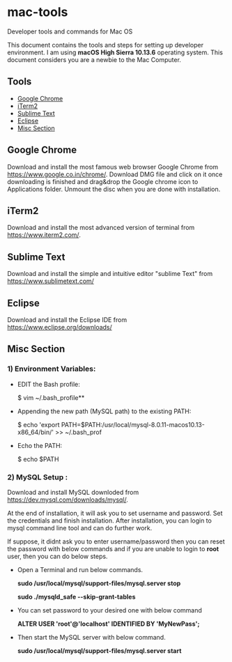 # mac-tools
Developer tools and commands for Mac OS


This document contains the tools and steps for setting up developer environment. I am using **macOS High Sierra 10.13.6** operating system.  This document considers you are a newbie to the Mac Computer.

## Tools

* [Google Chrome](#google-chrome)
* [iTerm2](#iterm2)
* [Sublime Text](#sublime-text)
* [Eclipse](#eclipse)
* [Misc Section](#misc)

## Google Chrome
Download and install the most famous web browser Google Chrome from https://www.google.co.in/chrome/. Download DMG file and click on it once downloading is finished and drag&drop the Google chrome icon to Applications folder. Unmount the disc when you are done with installation.

## iTerm2
Download and install the most advanced version of terminal from https://www.iterm2.com/.

## Sublime Text
Download and install the simple and intuitive editor "sublime Text" from https://www.sublimetext.com/

## Eclipse

Download and install the Eclipse IDE from https://www.eclipse.org/downloads/


## Misc Section
### 1) Environment Variables:

- EDIT the Bash profile:

   $ vim  ~/.bash_profile**

- Appending the new path (MySQL path) to the existing PATH:

   $ echo 'export PATH=$PATH:/usr/local/mysql-8.0.11-macos10.13-x86_64/bin/' >> ~/.bash_prof
    
- Echo the PATH:

   $ echo $PATH
    
    
### 2) MySQL Setup :

Download and install MySQL downloded from https://dev.mysql.com/downloads/mysql/.

At the end of installation, it will ask you to set username and password. Set the credentials and finish installation.
After installation, you can login to mysql command line tool and can do further work.

If suppose, it didnt ask you to enter username/password then you can reset the password with below commands and if you are unable to login to **root** user, then you can do below steps.

- Open a Terminal and run below commands.

     **sudo /usr/local/mysql/support-files/mysql.server stop**

     **sudo ./mysqld_safe --skip-grant-tables**

- You can set password to your desired one with below command

     **ALTER USER 'root'@'localhost' IDENTIFIED BY 'MyNewPass';**

- Then start the MySQL server with below command.

     **sudo /usr/local/mysql/support-files/mysql.server start**

